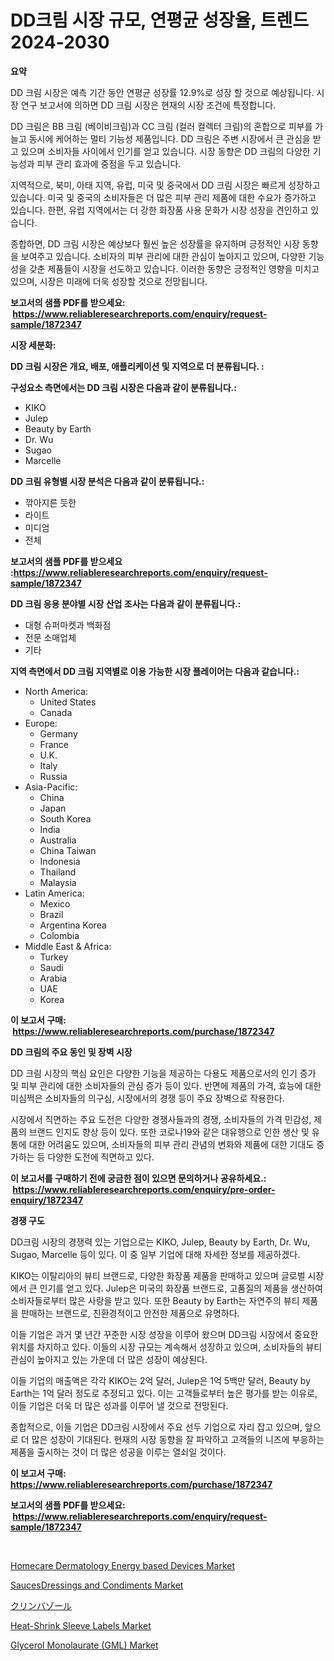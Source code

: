 <p><h1>DD크림 시장 규모, 연평균 성장율, 트렌드 2024-2030</h1></p><p><strong>요약</strong></p>
<p><p>DD 크림 시장은 예측 기간 동안 연평균 성장률 12.9%로 성장 할 것으로 예상됩니다. 시장 연구 보고서에 의하면 DD 크림 시장은 현재의 시장 조건에 특정합니다.</p><p>DD 크림은 BB 크림 (베이비크림)과 CC 크림 (컬러 컬렉터 크림)의 혼합으로 피부를 가늘고 동시에 케어하는 멀티 기능성 제품입니다. DD 크림은 주변 시장에서 큰 관심을 받고 있으며 소비자들 사이에서 인기를 얻고 있습니다. 시장 동향은 DD 크림의 다양한 기능성과 피부 관리 효과에 중점을 두고 있습니다.</p><p>지역적으로, 북미, 아태 지역, 유럽, 미국 및 중국에서 DD 크림 시장은 빠르게 성장하고 있습니다. 미국 및 중국의 소비자들은 더 많은 피부 관리 제품에 대한 수요가 증가하고 있습니다. 한편, 유럽 지역에서는 더 강한 화장품 사용 문화가 시장 성장을 견인하고 있습니다.</p><p>종합하면, DD 크림 시장은 예상보다 훨씬 높은 성장률을 유지하며 긍정적인 시장 동향을 보여주고 있습니다. 소비자의 피부 관리에 대한 관심이 높아지고 있으며, 다양한 기능성을 갖춘 제품들이 시장을 선도하고 있습니다. 이러한 동향은 긍정적인 영향을 미치고 있으며, 시장은 미래에 더욱 성장할 것으로 전망됩니다.</p></p>
<p><strong>보고서의 샘플 PDF를 받으세요: &nbsp;<a href="https://www.reliableresearchreports.com/enquiry/request-sample/1872347">https://www.reliableresearchreports.com/enquiry/request-sample/1872347</a></strong></p>
<p><strong>시장 세분화:</strong></p>
<p><strong> DD 크림 시장은 개요, 배포, 애플리케이션 및 지역으로 더 분류됩니다. :</strong></p>
<p><strong>구성요소 측면에서는 DD 크림 시장은 다음과 같이 분류됩니다.:</strong></p>
<p><ul><li>KIKO</li><li>Julep</li><li>Beauty by Earth</li><li>Dr. Wu</li><li>Sugao</li><li>Marcelle</li></ul></p>
<p><strong> DD 크림 유형별 시장 분석은 다음과 같이 분류됩니다.:</strong></p>
<p><ul><li>깎아지른 듯한</li><li>라이트</li><li>미디엄</li><li>전체</li></ul></p>
<p><strong>보고서의 샘플 PDF를 받으세요 :<a href="https://www.reliableresearchreports.com/enquiry/request-sample/1872347">https://www.reliableresearchreports.com/enquiry/request-sample/1872347</a></strong></p>
<p><strong> DD 크림 응용 분야별 시장 산업 조사는 다음과 같이 분류됩니다.:</strong></p>
<p><ul><li>대형 슈퍼마켓과 백화점</li><li>전문 소매업체</li><li>기타</li></ul></p>
<p><strong>지역 측면에서 DD 크림 지역별로 이용 가능한 시장 플레이어는 다음과 같습니다.:</strong></p>
<p><ul>
    <li>
        North America:
        <ul>
            <li>United States</li>
            <li>Canada</li>
        </ul>
    </li>
    <li>
        Europe:
        <ul>
            <li>Germany</li>
            <li>France</li>
            <li>U.K.</li>
            <li>Italy</li>
            <li>Russia</li>
        </ul>
    </li>
    <li>
        Asia-Pacific:
        <ul>
            <li>China</li>
            <li>Japan</li>
            <li>South Korea</li>
            <li>India</li>
            <li>Australia</li>
            <li>China Taiwan</li>
            <li>Indonesia</li>
            <li>Thailand</li>
            <li>Malaysia</li>
        </ul>
    </li>
    <li>
        Latin America:
        <ul>
            <li>Mexico</li>
            <li>Brazil</li>
            <li>Argentina Korea</li>
            <li>Colombia</li>
        </ul>
    </li>
    <li>
        Middle East & Africa:
        <ul>
            <li>Turkey</li>
            <li>Saudi</li>
            <li>Arabia</li>
            <li>UAE</li>
            <li>Korea</li>
        </ul>
    </li>
    </ul></p>
<p><strong>이 보고서 구매: &nbsp;<a href="https://www.reliableresearchreports.com/purchase/1872347">https://www.reliableresearchreports.com/purchase/1872347</a></strong></p>
<p><strong>DD 크림의 주요 동인 및 장벽 시장</strong></p>
<p><p>DD 크림 시장의 핵심 요인은 다양한 기능을 제공하는 다용도 제품으로서의 인기 증가 및 피부 관리에 대한 소비자들의 관심 증가 등이 있다. 반면에 제품의 가격, 효능에 대한 미심쩍은 소비자들의 의구심, 시장에서의 경쟁 등이 주요 장벽으로 작용한다.</p><p>시장에서 직면하는 주요 도전은 다양한 경쟁사들과의 경쟁, 소비자들의 가격 민감성, 제품의 브랜드 인지도 향상 등이 있다. 또한 코로나19와 같은 대유행으로 인한 생산 및 유통에 대한 어려움도 있으며, 소비자들의 피부 관리 관념의 변화와 제품에 대한 기대도 증가하는 등 다양한 도전에 직면하고 있다.</p></p>
<p><strong>이 보고서를 구매하기 전에 궁금한 점이 있으면 문의하거나 공유하세요.: &nbsp;<a href="https://www.reliableresearchreports.com/enquiry/pre-order-enquiry/1872347">https://www.reliableresearchreports.com/enquiry/pre-order-enquiry/1872347</a></strong></p>
<p><strong>경쟁 구도</strong></p>
<p><p>DD크림 시장의 경쟁력 있는 기업으로는 KIKO, Julep, Beauty by Earth, Dr. Wu, Sugao, Marcelle 등이 있다. 이 중 일부 기업에 대해 자세한 정보를 제공하겠다. </p><p>KIKO는 이탈리아의 뷰티 브랜드로, 다양한 화장품 제품을 판매하고 있으며 글로벌 시장에서 큰 인기를 얻고 있다. Julep은 미국의 화장품 브랜드로, 고품질의 제품을 생산하여 소비자들로부터 많은 사랑을 받고 있다. 또한 Beauty by Earth는 자연주의 뷰티 제품을 판매하는 브랜드로, 친환경적이고 안전한 제품으로 유명하다. </p><p>이들 기업은 과거 몇 년간 꾸준한 시장 성장을 이루어 왔으며 DD크림 시장에서 중요한 위치를 차지하고 있다. 이들의 시장 규모는 계속해서 성장하고 있으며, 소비자들의 뷰티 관심이 높아지고 있는 가운데 더 많은 성장이 예상된다. </p><p>이들 기업의 매출액은 각각 KIKO는 2억 달러, Julep은 1억 5백만 달러, Beauty by Earth는 1억 달러 정도로 추정되고 있다. 이는 고객들로부터 높은 평가를 받는 이유로, 이들 기업은 더욱 더 많은 성과를 이루어 낼 것으로 전망된다. </p><p>종합적으로, 이들 기업은 DD크림 시장에서 주요 선두 기업으로 자리 잡고 있으며, 앞으로 더 많은 성장이 기대된다. 현재의 시장 동향을 잘 파악하고 고객들의 니즈에 부응하는 제품을 출시하는 것이 더 많은 성공을 이루는 열쇠일 것이다.</p></p>
<p><strong>이 보고서 구매: &nbsp; <a href="https://www.reliableresearchreports.com/purchase/1872347">https://www.reliableresearchreports.com/purchase/1872347</a></strong></p>
<p><strong>보고서의 샘플 PDF를 받으세요: &nbsp;<a href="https://www.reliableresearchreports.com/enquiry/request-sample/1872347">https://www.reliableresearchreports.com/enquiry/request-sample/1872347</a></strong><strong></strong></p>
<p>&nbsp;</p>
<p><p><a href="https://issuu.com/reportprime-2/docs/homecare-dermatology-energy-based-devices-market-s">Homecare Dermatology Energy based Devices Market</a></p><p><a href="https://issuu.com/reportprime-2/docs/saucesdressings-and-condiments-mark_8f8b3fff4a0d37">SaucesDressings and Condiments Market</a></p><p><a href="https://github.com/zjkmgcs938405/Market-Research-Report-List-1/blob/main/28208522645.md">クリンバゾール</a></p><p><a href="https://github.com/luckyshygirl/Market-Research-Report-List-3/blob/main/heat-shrink-sleeve-labels-market.md">Heat-Shrink Sleeve Labels Market</a></p><p><a href="https://github.com/vimar16th/Market-Research-Report-List-3/blob/main/glycerol-monolaurate-gml-market.md">Glycerol Monolaurate (GML) Market</a></p></p>